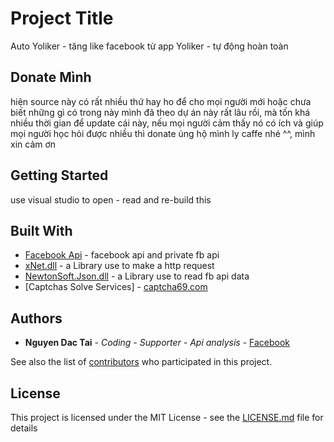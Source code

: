 # Project Title

Auto Yoliker - tăng like facebook từ app Yoliker - tự động hoàn toàn
## Donate Mình
hiện source này có rất nhiều thứ hay ho để cho mọi người mới hoặc chưa biết những gì có trong này
mình đã theo dự án này rất lâu rồi, mà tốn khá nhiều thời gian để update cái này, nếu mọi người cảm thấy nó
có ích và giúp mọi người học hỏi được nhiều thì donate ủng hộ mình ly caffe nhé ^^, mình xin cảm ơn

## Getting Started

use visual studio to open - read and re-build this

## Built With

* [Facebook Api](https://developers.facebook.com/) - facebook api and private fb api
* [xNet.dll](https://github.com/X-rus/xNet) - a Library use to make a http request
* [NewtonSoft.Json.dll](https://github.com/JamesNK/Newtonsoft.Json) - a Library use to read fb api data
* [Captchas Solve Services] - [captcha69.com](https://captcha69.com/)
## Authors

* **Nguyen Dac Tai** - *Coding - Supporter - Api analysis* - [Facebook](https://www.facebook.com/nguyen.dactaiqn/)

See also the list of [contributors](https://github.com/nttrung9x/auto-yoliker) who participated in this project.

## License

This project is licensed under the MIT License - see the [LICENSE.md](https://github.com/nttrung9x/auto-yoliker/blob/main/LICENSE) file for details
